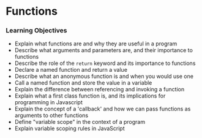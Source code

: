 # Functions

### Learning Objectives

- Explain what functions are and why they are useful in a program
- Describe what arguments and parameters are, and their importance to functions
- Describe the role of the `return` keyword and its importance to functions
- Declare a named function and return a value
- Describe what an anonymous function is and when you would use one
- Call a named function and store the value in a variable
- Explain the difference between referencing and invoking a function
- Explain what a first class function is, and its implications for programming in Javascript
- Explain the concept of a 'callback' and how we can pass functions as arguments to other functions
- Define "variable scope" in the context of a program
- Explain variable scoping rules in JavaScript
